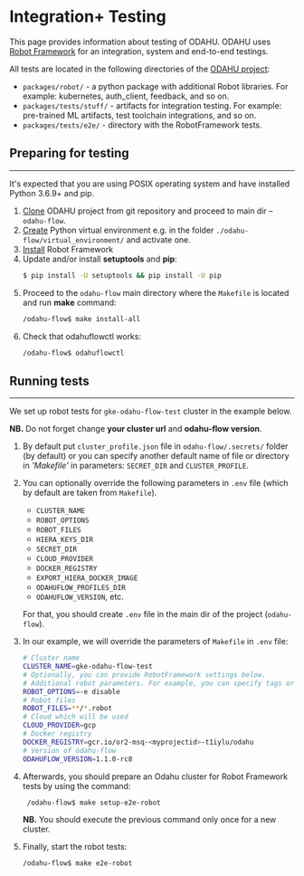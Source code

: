 # Integration+ Testing

This page provides information about testing of ODAHU.
ODAHU uses [Robot Framework](https://robotframework.org/) for an integration, system and end-to-end testings.

All tests are located in the following directories of the [ODAHU project](https://github.com/odahu/odahu-flow):
* `packages/robot/` - a python package with additional Robot libraries. For example: kubernetes, auth_client, feedback, and so on. 
* `packages/tests/stuff/` - artifacts for integration testing. For example: pre-trained ML artifacts, test toolchain integrations, and so on.
* `packages/tests/e2e/` - directory with the RobotFramework tests.

## Preparing for testing
--------------------

It's expected that you are using POSIX operating system and have installed Python 3.6.9+ and pip.

1. [Clone](https://github.com/odahu/odahu-flow) ODAHU project from git repository and proceed to main dir – `odahu-flow`.
1. [Create](https://docs.python.org/3/library/venv.html) Python virtual environment
e.g. in the folder `./odahu-flow/virtual_environment/` and activate one.
1. [Install](https://github.com/robotframework/robotframework/blob/master/INSTALL.rst) Robot Framework
1. Update and/or install **setuptools** and **pip**:
    ```bash 
    $ pip install -U setuptools && pip install -U pip
    ```
1. Proceed to the `odahu-flow` main directory where the `Makefile` is located and run **make** command:
    ```bash 
    /odahu-flow$ make install-all 
    ```
1. Check that odahuflowctl works:
    ```bash 
    /odahu-flow$ odahuflowctl
    ```

## Running tests
--------------------

We set up robot tests for `gke-odahu-flow-test` cluster in the example below.

**NB.** Do not forget change **your cluster url** and **odahu-flow version**.

1. By default put `cluster_profile.json` file in `odahu-flow/.secrets/` folder (by default) or you can specify another default name of file or directory in *'Makefile'* in parameters: `SECRET_DIR` and `CLUSTER_PROFILE`.
1. You can optionally override the following parameters in `.env` file (which by default are taken from `Makefile`).
   * `CLUSTER_NAME`
   * `ROBOT_OPTIONS`
   * `ROBOT_FILES`
   * `HIERA_KEYS_DIR`
   * `SECRET_DIR`
   * `CLOUD_PROVIDER`
   * `DOCKER_REGISTRY`
   * `EXPORT_HIERA_DOCKER_IMAGE`
   * `ODAHUFLOW_PROFILES_DIR`
   * `ODAHUFLOW_VERSION`, etc.
   
   For that, you should create `.env` file in the main dir of the project (`odahu-flow`).
1. In our example, we will override the parameters of `Makefile` in `.env` file:
   ```bash
   # Cluster name
   CLUSTER_NAME=gke-odahu-flow-test
   # Optionally, you can provide RobotFramework settings below.
   # Additional robot parameters. For example, you can specify tags or variables.
   ROBOT_OPTIONS=-e disable
   # Robot files
   ROBOT_FILES=**/*.robot
   # Cloud which will be used
   CLOUD_PROVIDER=gcp
   # Docker registry
   DOCKER_REGISTRY=gcr.io/or2-msq-<myprojectid>-t1iylu/odahu
   # Version of odahu-flow
   ODAHUFLOW_VERSION=1.1.0-rc8
   ```

1. Afterwards, you should prepare an Odahu cluster for Robot Framework tests by using the command:
   ```bash 
    /odahu-flow$ make setup-e2e-robot
    ```
    **NB.** You should execute the previous command only once for a new cluster.

1. Finally, start the robot tests:
   ```bash
   /odahu-flow$ make e2e-robot
   ```
